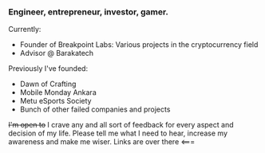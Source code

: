 ### Engineer, entrepreneur, investor, gamer. 

Currently:   
- Founder of Breakpoint Labs: Various projects in the cryptocurrency field  
- Advisor @ Barakatech  

Previously I've founded:  
- Dawn of Crafting  
- Mobile Monday Ankara  
- Metu eSports Society  
- Bunch of other failed companies and projects  

~~I'm open to~~ I crave any and all sort of feedback for every aspect and decision of my life. Please tell me what I need to hear, increase my awareness and make me wiser. Links are over there <===